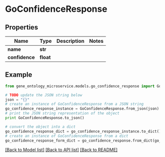 # GoConfidenceResponse


## Properties

Name | Type | Description | Notes
------------ | ------------- | ------------- | -------------
**name** | **str** |  | 
**confidence** | **float** |  | 

## Example

```python
from gene_ontology_microservice.models.go_confidence_response import GoConfidenceResponse

# TODO update the JSON string below
json = "{}"
# create an instance of GoConfidenceResponse from a JSON string
go_confidence_response_instance = GoConfidenceResponse.from_json(json)
# print the JSON string representation of the object
print GoConfidenceResponse.to_json()

# convert the object into a dict
go_confidence_response_dict = go_confidence_response_instance.to_dict()
# create an instance of GoConfidenceResponse from a dict
go_confidence_response_form_dict = go_confidence_response.from_dict(go_confidence_response_dict)
```
[[Back to Model list]](../README.md#documentation-for-models) [[Back to API list]](../README.md#documentation-for-api-endpoints) [[Back to README]](../README.md)


